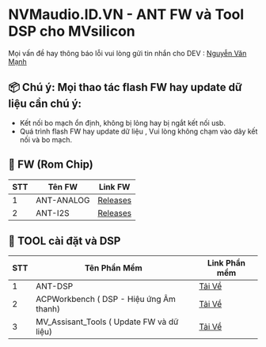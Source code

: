 # NVMaudio.ID.VN  - ANT  FW và Tool DSP cho MVsilicon
Mọi vấn đề hay thông báo lỗi vui lòng gửi tin nhắn cho DEV : [Nguyễn Văn Mạnh](https://www.facebook.com/NvmAudio)

## 📦 Chú ý:  Mọi thao tác flash FW hay update dữ liệu cần chú ý:
- Kết nối bo mạch ổn định, không bị lỏng hay bị ngắt kết nối usb.
- Quá trình flash FW hay update dữ liệu , Vui lòng không chạm vào dây kết nối và bo mạch.

## 🔧 FW (Rom Chip)

| STT | Tên FW     | Link FW                                                |
|-----|------------|--------------------------------------------------------|
| 1   | ANT-ANALOG | [Releases](https://github.com/ten-cua-ban/ten-repo/releases) |
| 2   | ANT-I2S    | [Releases](https://github.com/ten-cua-ban/ten-repo/releases) |


## 🚀 TOOL cài đặt và DSP

| STT | Tên Phần Mềm           | Link Phần mềm                                          |
|-----|------------------------|--------------------------------------------------------|
| 1   | ANT-DSP                 | [Tải Về](https://github.com/nvmaudio/nvm_app/releases/tag/ANT_DSP) |
| 2   | ACPWorkbench      ( DSP - Hiệu ứng Âm thanh)      | [Tải Về](https://github.com/nvmaudio/nvm_app/releases/tag/ACPWorkbench) |
| 3   | MV_Assisant_Tools ( Update FW và dữ liệu)         | [Tải Về](https://github.com/ten-cua-ban/ten-repo/releases) |


